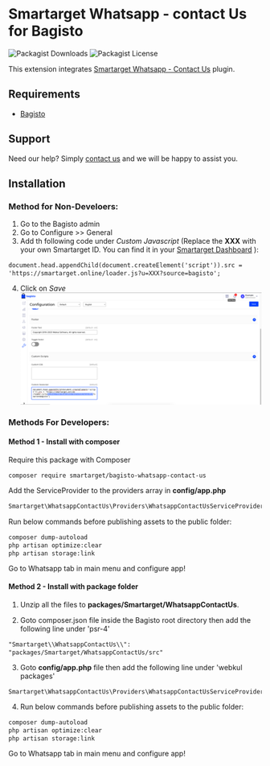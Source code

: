 # Smartarget Whatsapp - contact Us for Bagisto
![Packagist Downloads](https://img.shields.io/packagist/dt/smartarget/bagisto-whatsapp-contact-us) ![Packagist License](https://img.shields.io/packagist/l/smartarget/bagisto-whatsapp-contact-us)

This extension integrates [Smartarget Whatsapp - Contact Us](https://smartarget.online/demo.html?ref=bagisto-composer&app=whatsapp) plugin.

## Requirements
- [Bagisto](https://github.com/bagisto/bagisto)

## Support

Need our help? Simply [contact us](https://smartarget.online/page_contact.html) and we will be happy to assist you. 

## Installation

### Method for Non-Develoers:

1. Go to the Bagisto admin
1. Go to Configure >> General
1. Add th following code under *Custom Javascript* (Replace the **XXX** with your own Smartarget ID. You can find it in your [Smartarget Dashboard](https://app.smartarget.online/#/integration) ):

``` 
document.head.appendChild(document.createElement('script')).src = 'https://smartarget.online/loader.js?u=XXX?source=bagisto'; 
```
4. Click on *Save*
![](bagisto-settings.png)


### Methods For Developers:

#### Method 1 - Install with composer

Require this package with Composer

	composer require smartarget/bagisto-whatsapp-contact-us

Add the ServiceProvider to the providers array in **config/app.php**

```php
Smartarget\WhatsappContactUs\Providers\WhatsappContactUsServiceProvider::class
```

Run below commands before publishing assets to the public folder:
```
composer dump-autoload
php artisan optimize:clear
php artisan storage:link
```

Go to Whatsapp tab in main menu and configure app!

#### Method 2 - Install with package folder
1. Unzip all the files to **packages/Smartarget/WhatsappContactUs**.

2. Goto composer.json file inside the Bagisto root directory then add the following line under 'psr-4'
```
"Smartarget\\WhatsappContactUs\\": "packages/Smartarget/WhatsappContactUs/src"
```
3. Goto **config/app.php** file then add the following line under 'webkul packages'
```
Smartarget\WhatsappContactUs\Providers\WhatsappContactUsServiceProvider::class
```
4. Run below commands before publishing assets to the public folder:
```
composer dump-autoload
php artisan optimize:clear
php artisan storage:link
```

Go to Whatsapp tab in main menu and configure app!
